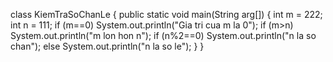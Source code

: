 class KiemTraSoChanLe 
{ 
public static void main(String arg[]) 
{ 
int m = 222; 
int n = 111; 
if (m==0) 
System.out.println("Gia tri cua m la 0"); 
if (m>n) 
System.out.println("m lon hon n"); 
if (n%2==0) 
System.out.println("n la so chan"); 
else 
System.out.println("n la so le"); 
} 
} 